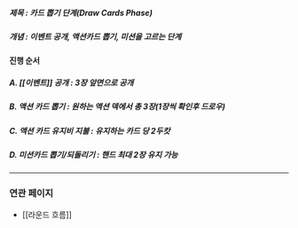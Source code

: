 
##### 제목 : 카드 뽑기 단계(Draw Cards Phase)
##### 개념 : 이벤트 공개, 액션카드 뽑기, 미션을 고르는 단계

#### 진행 순서
##### A. [[이벤트]] 공개 : 3장 앞면으로 공개 
##### B. 액션 카드 뽑기 : 원하는 액션 덱에서 총 3장(1장씩 확인후 드로우)
##### C. 액션 카드 유지비 지불 : 유지하는 카드 당 2두캇
##### D. 미션카드 뽑기/되돌리기 : 핸드 최대 2장 유지 가능

--- 

### 연관 페이지
- [[라운드 흐름]]
